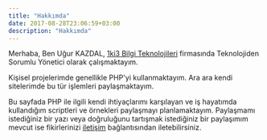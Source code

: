 ```yaml
---
title: "Hakkımda"
date: 2017-08-28T23:06:59+03:00
description: "Hakkımda"
---
```


Merhaba, Ben Uğur KAZDAL, [1ki3 Bilgi Teknolojileri](http://www.1ki3.com/) firmasında Teknolojiden Sorumlu Yönetici olarak çalışmaktayım. 

Kişisel projelerimde genellikle PHP'yi kullanmaktayım. Ara ara kendi sitelerimde bu tür işlemleri paylaşmaktayım.

Bu sayfada PHP ile ilgili kendi ihtiyaçlarımı karşılayan ve iş hayatımda kullandığım scriptleri ve örnekleri paylaşmayı planlamaktayım. Paylaşmamı istediğiniz bir yazı veya doğruluğunu tartışmak istediğiniz bir paylaşımım mevcut ise fikirlerinizi [iletişim](/sayfa/iletisim) bağlantısından iletebilirsiniz.

